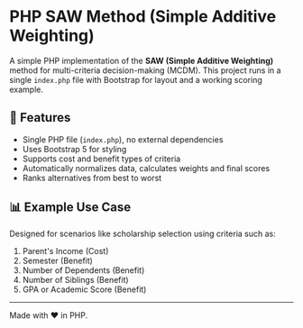# PHP SAW Method (Simple Additive Weighting)

A simple PHP implementation of the **SAW (Simple Additive Weighting)** method for multi-criteria decision-making (MCDM). This project runs in a single `index.php` file with Bootstrap for layout and a working scoring example.

## 🔧 Features

- Single PHP file (`index.php`), no external dependencies
- Uses Bootstrap 5 for styling
- Supports cost and benefit types of criteria
- Automatically normalizes data, calculates weights and final scores
- Ranks alternatives from best to worst

## 📊 Example Use Case

Designed for scenarios like scholarship selection using criteria such as:

1. Parent's Income (Cost)
2. Semester (Benefit)
3. Number of Dependents (Benefit)
4. Number of Siblings (Benefit)
5. GPA or Academic Score (Benefit)

---

Made with ❤️ in PHP.

